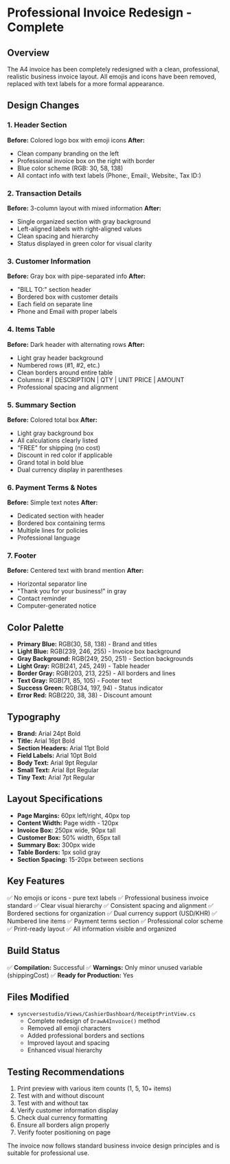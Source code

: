 # Professional Invoice Redesign - Complete

## Overview
The A4 invoice has been completely redesigned with a clean, professional, realistic business invoice layout. All emojis and icons have been removed, replaced with text labels for a more formal appearance.

## Design Changes

### 1. Header Section
**Before:** Colored logo box with emoji icons
**After:** 
- Clean company branding on the left
- Professional invoice box on the right with border
- Blue color scheme (RGB: 30, 58, 138)
- All contact info with text labels (Phone:, Email:, Website:, Tax ID:)

### 2. Transaction Details
**Before:** 3-column layout with mixed information
**After:**
- Single organized section with gray background
- Left-aligned labels with right-aligned values
- Clean spacing and hierarchy
- Status displayed in green color for visual clarity

### 3. Customer Information
**Before:** Gray box with pipe-separated info
**After:**
- "BILL TO:" section header
- Bordered box with customer details
- Each field on separate line
- Phone and Email with proper labels

### 4. Items Table
**Before:** Dark header with alternating rows
**After:**
- Light gray header background
- Numbered rows (#1, #2, etc.)
- Clean borders around entire table
- Columns: # | DESCRIPTION | QTY | UNIT PRICE | AMOUNT
- Professional spacing and alignment

### 5. Summary Section
**Before:** Colored total box
**After:**
- Light gray background box
- All calculations clearly listed
- "FREE" for shipping (no cost)
- Discount in red color if applicable
- Grand total in bold blue
- Dual currency display in parentheses

### 6. Payment Terms & Notes
**Before:** Simple text notes
**After:**
- Dedicated section with header
- Bordered box containing terms
- Multiple lines for policies
- Professional language

### 7. Footer
**Before:** Centered text with brand mention
**After:**
- Horizontal separator line
- "Thank you for your business!" in gray
- Contact reminder
- Computer-generated notice

## Color Palette
- **Primary Blue:** RGB(30, 58, 138) - Brand and titles
- **Light Blue:** RGB(239, 246, 255) - Invoice box background
- **Gray Background:** RGB(249, 250, 251) - Section backgrounds
- **Light Gray:** RGB(241, 245, 249) - Table header
- **Border Gray:** RGB(203, 213, 225) - All borders and lines
- **Text Gray:** RGB(71, 85, 105) - Footer text
- **Success Green:** RGB(34, 197, 94) - Status indicator
- **Error Red:** RGB(220, 38, 38) - Discount amount

## Typography
- **Brand:** Arial 24pt Bold
- **Title:** Arial 16pt Bold
- **Section Headers:** Arial 11pt Bold
- **Field Labels:** Arial 10pt Bold
- **Body Text:** Arial 9pt Regular
- **Small Text:** Arial 8pt Regular
- **Tiny Text:** Arial 7pt Regular

## Layout Specifications
- **Page Margins:** 60px left/right, 40px top
- **Content Width:** Page width - 120px
- **Invoice Box:** 250px wide, 90px tall
- **Customer Box:** 50% width, 65px tall
- **Summary Box:** 300px wide
- **Table Borders:** 1px solid gray
- **Section Spacing:** 15-20px between sections

## Key Features
✅ No emojis or icons - pure text labels
✅ Professional business invoice standard
✅ Clear visual hierarchy
✅ Consistent spacing and alignment
✅ Bordered sections for organization
✅ Dual currency support (USD/KHR)
✅ Numbered line items
✅ Payment terms section
✅ Professional color scheme
✅ Print-ready layout
✅ All information visible and organized

## Build Status
✅ **Compilation:** Successful
✅ **Warnings:** Only minor unused variable (shippingCost)
✅ **Ready for Production:** Yes

## Files Modified
- `syncversestudio/Views/CashierDashboard/ReceiptPrintView.cs`
  - Complete redesign of `DrawA4Invoice()` method
  - Removed all emoji characters
  - Added professional borders and sections
  - Improved layout and spacing
  - Enhanced visual hierarchy

## Testing Recommendations
1. Print preview with various item counts (1, 5, 10+ items)
2. Test with and without discount
3. Test with and without tax
4. Verify customer information display
5. Check dual currency formatting
6. Ensure all borders align properly
7. Verify footer positioning on page

The invoice now follows standard business invoice design principles and is suitable for professional use.
